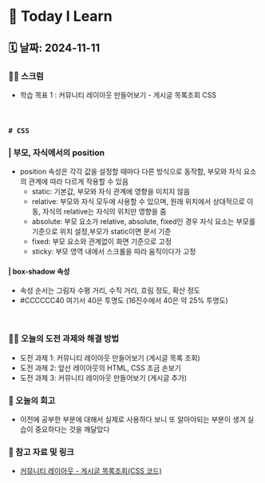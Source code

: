 # 📝 Today I Learn  
## 🗓️ 날짜: 2024-11-11  
### 🙏🏻 스크럼
- 학습 목표 1 : 커뮤니티 레이아웃 만들어보기 - 게시글 목록조회 CSS  
</br>

### `# CSS`
### | 부모, 자식에서의 position
- position 속성은 각각 값을 설정할 때마다 다른 방식으로 동작함, 부모와 자식 요소의 관계에 따라 다르게 작용할 수 있음  
    - static: 기본값, 부모와 자식 관계에 영향을 미치지 않음
    - relative: 부모와 자식 모두에 사용할 수 있으며, 원래 위치에서 상대적으로 이동, 자식의 relative는 자식의 위치만 영향을 줌
    - absolute: 부모 요소가 relative, absolute, fixed인 경우 자식 요소는 부모를 기준으로 위치 설정,부모가 static이면 문서 기준
    - fixed: 부모 요소와 관계없이 화면 기준으로 고정
    - sticky: 부모 영역 내에서 스크롤을 따라 움직이다가 고정  

#### | box-shadow 속성
- 속성 순서는 그림자 수평 거리, 수직 거리, 흐림 정도, 확산 정도
- #CCCCCC40 여기서 40은 투명도 (16진수에서 40은 약 25% 투명도)  
</br>

### ✊🏻 오늘의 도전 과제와 해결 방법
- 도전 과제 1: 커뮤니티 레이아웃 만들어보기 (게시글 목록 조회)
- 도전 과제 2: 앞선 레이아웃의 HTML, CSS 조금 손보기
- 도전 과제 3: 커뮤니티 레이아웃 만들어보기 (게시글 추가)  

### 💭 오늘의 회고
- 이전에 공부한 부분에 대해서 실제로 사용하다 보니 또 알아야되는 부분이 생겨 실습이 중요하다는 것을 깨달았다  

### 🔗 참고 자료 및 링크
- [커뮤니티 레이아웃 - 게시글 목록조회(CSS 코드)](https://github.com/100-hours-a-week/2-rachel-kim-community-fe/blob/main/css/posts.css)


